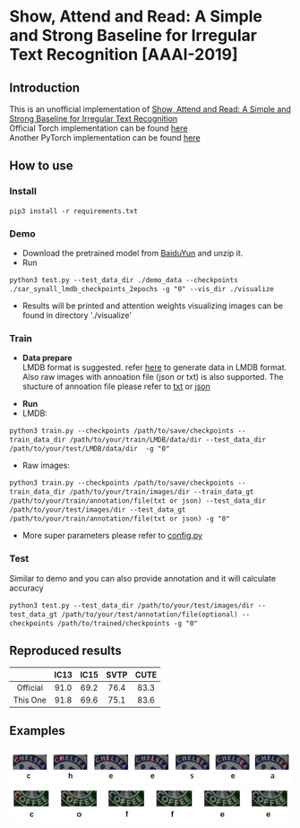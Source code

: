 # Show, Attend and Read: A Simple and Strong Baseline for Irregular Text Recognition [AAAI-2019]
## Introduction
This is an unofficial implementation of [Show, Attend and Read: A Simple and Strong Baseline for Irregular Text Recognition](https://arxiv.org/pdf/1811.00751.pdf)  
Official Torch implementation can be found [here](https://github.com/wangpengnorman/SAR-Strong-Baseline-for-Text-Recognition)  
Another PyTorch implementation can be found [here](https://github.com/jichilen/SAR_quick)
## How to use
### Install
```
pip3 install -r requirements.txt
```
### Demo
- Download the pretrained model from [BaiduYun](https://pan.baidu.com/s/1DWXxqpmaxhMWlXqEpDpMkg) and unzip it.  
- Run
```
python3 test.py --test_data_dir ./demo_data --checkpoints ./sar_synall_lmdb_checkpoints_2epochs -g "0" --vis_dir ./visualize
```
- Results will be printed and attention weights visualizing images can be found in directory './visualize'  

### Train
* <b> Data prepare</b>  
LMDB format is suggested. refer [here](https://github.com/bgshih/crnn/blob/master/tool/create_dataset.py) to generate data in LMDB format.
Also raw images with annoation file (json or txt) is also supported. The stucture of annoation file please refer to [txt](https://github.com/Pay20Y/SAR_TF/blob/master/demo_data/gt.txt) or [json](https://github.com/Pay20Y/SAR_TF/blob/master/demo_data/gt.json)
+ <b> Run</b>  
+ LMDB:
```
python3 train.py --checkpoints /path/to/save/checkpoints --train_data_dir /path/to/your/train/LMDB/data/dir --test_data_dir /path/to/your/test/LMDB/data/dir  -g "0"
```  
+ Raw images:
```
python3 train.py --checkpoints /path/to/save/checkpoints --train_data_dir /path/to/your/train/images/dir --train_data_gt /path/to/your/train/annotation/file(txt or json) --test_data_dir /path/to/your/test/images/dir --test_data_gt /path/to/your/train/annotation/file(txt or json) -g "0"
```  
+ More super parameters please refer to [config.py](https://github.com/Pay20Y/SAR_TF/blob/master/config.py)  

### Test
Similar to demo and you can also provide annotation and it will calculate accuracy
```
python3 test.py --test_data_dir /path/to/your/test/images/dir --test_data_gt /path/to/your/test/annotation/file(optional) --checkpoints /path/to/trained/checkpoints -g "0"
```  

## Reproduced results

|            |  IC13  |  IC15  |  SVTP  |  CUTE  |
|:----------:|:------:|:------:|:------:|:------:|
|  Official  |  91.0  |  69.2  |  76.4  |  83.3  |
|  This One  |  91.8  |  69.6  |  75.1  |  83.6  |

## Examples
![image_1](example_images/img_1.jpg)
![image_2](example_images/img_2.jpg)

